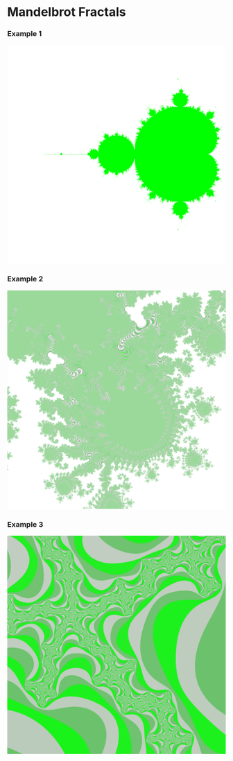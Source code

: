 # Mandelbrot Fractals

### Example 1

![alt text](./fractal1.png)

### Example 2

![alt text](./fractal2.png)

### Example 3

![alt text](./fractal3.png)
